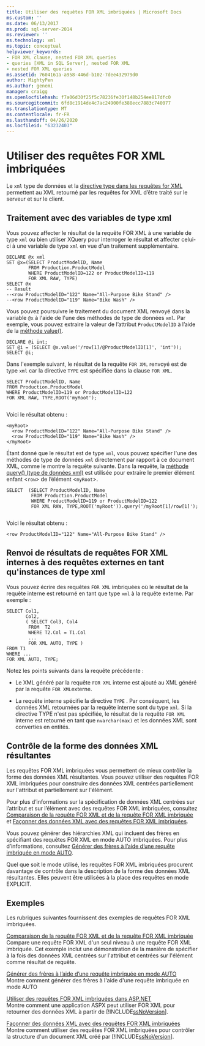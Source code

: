 ```yaml
---
title: Utiliser des requêtes FOR XML imbriquées | Microsoft Docs
ms.custom: ''
ms.date: 06/13/2017
ms.prod: sql-server-2014
ms.reviewer: ''
ms.technology: xml
ms.topic: conceptual
helpviewer_keywords:
- FOR XML clause, nested FOR XML queries
- queries [XML in SQL Server], nested FOR XML
- nested FOR XML queries
ms.assetid: 7604161a-a958-446d-b102-7dee432979d0
author: MightyPen
ms.author: genemi
manager: craigg
ms.openlocfilehash: f7a06d30f25f5c78236fe30f148b254ee817dfc0
ms.sourcegitcommit: 6fd8c1914de4c7ac24900fe388ecc7883c740077
ms.translationtype: MT
ms.contentlocale: fr-FR
ms.lasthandoff: 04/26/2020
ms.locfileid: "63232403"
---
```

# <a name="use-nested-for-xml-queries"></a>Utiliser des requêtes FOR XML imbriquées
  Le `xml` type de données et la [directive type dans les requêtes for XML](type-directive-in-for-xml-queries.md) permettent au XML retourné par les requêtes for XML d’être traité sur le serveur et sur le client.  
  
## <a name="processing-with-xml-type-variables"></a>Traitement avec des variables de type xml  
 Vous pouvez affecter le résultat de la requête FOR XML à une variable de type `xml` ou bien utiliser XQuery pour interroger le résultat et affecter celui-ci à une variable de type `xml` en vue d'un traitement supplémentaire.  
  
```  
DECLARE @x xml  
SET @x=(SELECT ProductModelID, Name  
        FROM Production.ProductModel  
        WHERE ProductModelID=122 or ProductModelID=119  
        FOR XML RAW, TYPE)  
SELECT @x  
-- Result  
--<row ProductModelID="122" Name="All-Purpose Bike Stand" />  
--<row ProductModelID="119" Name="Bike Wash" />  
```  
  
 Vous pouvez poursuivre le traitement du document XML renvoyé dans la variable `@x` à l'aide de l'une des méthodes de type de données `xml`. Par exemple, vous pouvez extraire la valeur de l’attribut `ProductModelID` à l’aide de la [méthode value()](/sql/t-sql/xml/value-method-xml-data-type).  
  
```  
DECLARE @i int;  
SET @i = (SELECT @x.value('/row[1]/@ProductModelID[1]', 'int'));  
SELECT @i;  
```  
  
 Dans l'exemple suivant, le résultat de la requête `FOR XML` renvoyé est de type `xml` car la directive `TYPE` est spécifiée dans la clause `FOR XML`.  
  
```  
SELECT ProductModelID, Name  
FROM Production.ProductModel  
WHERE ProductModelID=119 or ProductModelID=122  
FOR XML RAW, TYPE,ROOT('myRoot');  
  
```  
  
 Voici le résultat obtenu :  
  
```  
<myRoot>  
  <row ProductModelID="122" Name="All-Purpose Bike Stand" />  
  <row ProductModelID="119" Name="Bike Wash" />  
</myRoot>  
```  
  
 Étant donné que le résultat est de type `xml`, vous pouvez spécifier l'une des méthodes de type de données `xml` directement par rapport à ce document XML, comme le montre la requête suivante. Dans la requête, la [méthode query() (type de données xml)](/sql/t-sql/xml/query-method-xml-data-type) est utilisée pour extraire le premier élément enfant <`row`> de l’élément <`myRoot`>.  
  
```  
SELECT  (SELECT ProductModelID, Name  
         FROM Production.ProductModel  
         WHERE ProductModelID=119 or ProductModelID=122  
         FOR XML RAW, TYPE,ROOT('myRoot')).query('/myRoot[1]/row[1]');  
  
```  
  
 Voici le résultat obtenu :  
  
```  
<row ProductModelID="122" Name="All-Purpose Bike Stand" />  
```  
  
## <a name="returning-inner-for-xml-query-results-to-outer-queries-as-xml-type-instances"></a>Renvoi de résultats de requêtes FOR XML internes à des requêtes externes en tant qu'instances de type xml  
 Vous pouvez écrire des requêtes `FOR XML` imbriquées où le résultat de la requête interne est retourné en tant que type `xml` à la requête externe. Par exemple :  
  
```  
SELECT Col1,   
       Col2,   
       ( SELECT Col3, Col4   
        FROM  T2  
        WHERE T2.Col = T1.Col  
        ...  
        FOR XML AUTO, TYPE )  
FROM T1  
WHERE ...  
FOR XML AUTO, TYPE;  
```  
  
 Notez les points suivants dans la requête précédente :  
  
-   Le XML généré par la requête `FOR XML` interne est ajouté au XML généré par la requête `FOR XML`externe.  
  
-   La requête interne spécifie la directive `TYPE` . Par conséquent, les données XML retournées par la requête interne sont du type `xml`. Si la directive TYPE n'est pas spécifiée, le résultat de la requête `FOR XML` interne est retourné en tant que `nvarchar(max)` et les données XML sont converties en entités.  
  
## <a name="controlling-the-shape-of-resulting-xml-data"></a>Contrôle de la forme des données XML résultantes  
 Les requêtes FOR XML imbriquées vous permettent de mieux contrôler la forme des données XML résultantes. Vous pouvez utiliser des requêtes FOR XML imbriquées pour construire des données XML centrées partiellement sur l'attribut et partiellement sur l'élément.  
  
 Pour plus d’informations sur la spécification de données XML centrées sur l’attribut et sur l’élément avec des requêtes FOR XML imbriquées, consultez [Comparaison de la requête FOR XML et de la requête FOR XML imbriquée](../xml/for-xml-query-compared-to-nested-for-xml-query.md) et [Façonner des données XML avec des requêtes FOR XML imbriquées](../xml/shape-xml-with-nested-for-xml-queries.md).  
  
 Vous pouvez générer des hiérarchies XML qui incluent des frères en spécifiant des requêtes FOR XML en mode AUTO imbriquées. Pour plus d’informations, consultez [Générer des frères à l’aide d’une requête imbriquée en mode AUTO](../xml/generate-siblings-with-a-nested-auto-mode-query.md).  
  
 Quel que soit le mode utilisé, les requêtes FOR XML imbriquées procurent davantage de contrôle dans la description de la forme des données XML résultantes. Elles peuvent être utilisées à la place des requêtes en mode EXPLICIT.  
  
## <a name="examples"></a>Exemples  
 Les rubriques suivantes fournissent des exemples de requêtes FOR XML imbriquées.  
  
 [Comparaison de la requête FOR XML et de la requête FOR XML imbriquée](../xml/for-xml-query-compared-to-nested-for-xml-query.md)  
 Compare une requête FOR XML d'un seul niveau à une requête FOR XML imbriquée. Cet exemple inclut une démonstration de la manière de spécifier à la fois des données XML centrées sur l'attribut et centrées sur l'élément comme résultat de requête.  
  
 [Générer des frères à l’aide d’une requête imbriquée en mode AUTO](../xml/generate-siblings-with-a-nested-auto-mode-query.md)  
 Montre comment générer des frères à l'aide d'une requête imbriquée en mode AUTO  
  
 [Utiliser des requêtes FOR XML imbriquées dans ASP.NET](use-nested-for-xml-queries-in-asp-net.md)  
 Montre comment une application ASPX peut utiliser FOR XML pour retourner des données XML à partir de [!INCLUDE[ssNoVersion](../../includes/ssnoversion-md.md)].  
  
 [Façonner des données XML avec des requêtes FOR XML imbriquées](../xml/shape-xml-with-nested-for-xml-queries.md)  
 Montre comment utiliser des requêtes FOR XML imbriquées pour contrôler la structure d'un document XML créé par [!INCLUDE[ssNoVersion](../../includes/ssnoversion-md.md)].  
  
  

